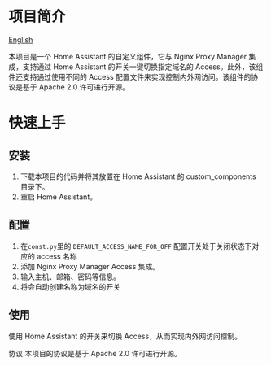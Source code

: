 # 项目简介
[English](README.md)

本项目是一个 Home Assistant 的自定义组件，它与 Nginx Proxy Manager 集成，支持通过 Home Assistant 的开关一键切换指定域名的 Access。此外，该组件还支持通过使用不同的 Access 配置文件来实现控制内外网访问。该组件的协议是基于 Apache 2.0 许可进行开源。

# 快速上手
## 安装
1. 下载本项目的代码并将其放置在 Home Assistant 的 custom_components 目录下。
2. 重启 Home Assistant。
## 配置
1. 在`const.py`里的 `DEFAULT_ACCESS_NAME_FOR_OFF` 配置开关处于关闭状态下对应的 access 名称
2. 添加 Nginx Proxy Manager Access 集成。
3. 输入主机、邮箱、密码等信息。
4. 将会自动创建名称为域名的开关
## 使用
使用 Home Assistant 的开关来切换 Access，从而实现内外网访问控制。

协议
本项目的协议是基于 Apache 2.0 许可进行开源。